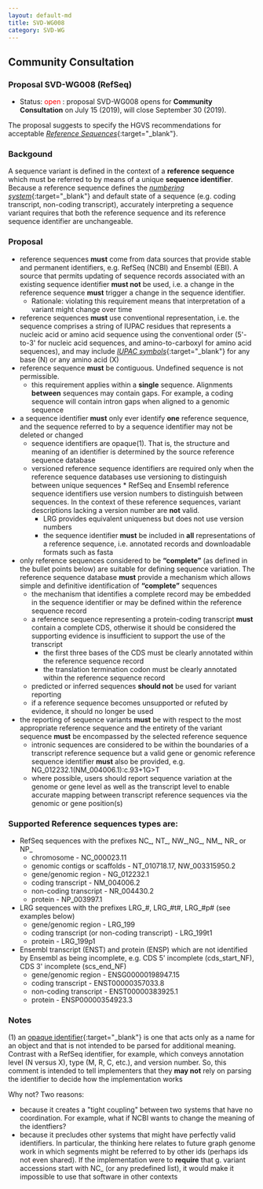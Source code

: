 ```yaml
---
layout: default-md
title: SVD-WG008
category: SVD-WG
---
```


## Community Consultation

### Proposal SVD-WG008 (RefSeq)

*	Status: <font color="red">open</font>
	:	proposal SVD-WG008 opens for **Community Consultation** on July 15 (2019), will close September 30 (2019). 

The proposal suggests to specify the HGVS recommendations for acceptable [_Reference Sequences_](http://varnomen.hgvs.org/bg-material/refseq/){:target="\_blank"}.

### Backgound

A sequence variant is defined in the context of a **reference sequence** which must be referred to by means of a unique **sequence identifier**. Because a reference sequence defines the [_numbering system_](http://varnomen.hgvs.org/bg-material/numbering/){:target="\_blank"} and default state of a sequence (e.g. coding transcript, non-coding transcript), accurately interpreting a sequence variant requires that both the reference sequence and its reference sequence identifier are unchangeable.

### Proposal

*	reference sequences **must** come from data sources that provide stable and permanent identifiers, e.g. RefSeq (NCBI) and Ensembl (EBI). A source that permits updating of sequence records associated with an existing sequence identifier **must not** be used, i.e. a change in the reference sequence **must** trigger a change in the sequence identifier.
	*	Rationale: violating this requirement means that interpretation of a variant might change over time
*	reference sequences **must** use conventional representation, i.e. the sequence comprises a string of IUPAC residues that represents a nucleic acid or amino acid sequence using the conventional order (5'-to-3' for nucleic acid sequences, and amino-to-carboxyl for amino acid sequences), and may include [_IUPAC symbols_](http://http://varnomen.hgvs.org/bg-material/standards/){:target="\_blank"} for any base (N) or any amino acid (X)
*	reference sequence **must** be contiguous. Undefined sequence is not permissible.
	*	this requirement applies within a **single** sequence. Alignments **between** sequences may contain gaps. For example, a coding sequence will contain intron gaps when aligned to a genomic sequence
*	a sequence identifier **must** only ever identify **one** reference sequence, and the sequence referred to by a sequence identifier may not be deleted or changed
	*	sequence identifiers are opaque(1). That is, the structure and meaning of an identifier is determined by the source reference sequence database
	*	versioned reference sequence identifiers are required only when the reference sequence databases use versioning to distinguish between unique sequences
        	*	RefSeq and Ensembl reference sequence identifiers use version numbers to distinguish between sequences. In the context of these reference sequences, variant descriptions lacking a version number are **not** valid. 
		*	LRG provides equivalent uniqueness but does not use version numbers
		*	the sequence identifier **must** be included in **all** representations of a reference sequence, i.e. annotated records and downloadable formats such as fasta
*	only reference sequences considered to be **“complete”** (as defined in the bullet points below) are suitable for defining sequence variation. The reference sequence database **must** provide a mechanism which allows simple and definitive identification of **“complete”** sequences
	*	the mechanism that identifies a complete record may be embedded in the sequence identifier or may be defined within the reference sequence record
	*	a reference sequence representing a protein-coding transcript **must** contain a complete CDS, otherwise it should be considered the supporting evidence is insufficient to support the use of the transcript
		*	the first three bases of the CDS must be clearly annotated within the reference sequence record
		*	the translation termination codon must be clearly annotated within the reference sequence record
	*	predicted or inferred sequences **should not** be used for variant reporting
	*	if a reference sequence becomes unsupported or refuted by evidence, it should no longer be used
*	the reporting of sequence variants **must** be with respect to the most appropriate reference sequence and the entirety of the variant sequence **must** be encompassed by the selected reference sequence
	*	intronic sequences are considered to be within the boundaries of a transcript reference sequence but a valid gene or genomic reference sequence identifier **must** also be provided, e.g. NG_012232.1(NM_004006.1):c.93+1G>T
	*	where possible, users should report sequence variation at the genome or gene level as well as the transcript level to enable accurate mapping between transcript reference sequences via the genomic or gene position(s)

### Supported Reference sequences types are:

*	RefSeq sequences with the prefixes NC\_, NT\_, NW\_,NG\_, NM\_, NR\_ or NP\_
	*	chromosome - NC\_000023.11
	*	genomic contigs or scaffolds - NT\_010718.17, NW\_003315950.2
	*	gene/genomic region - NG\_012232.1
	*	coding transcript - NM\_004006.2
	*	non-coding transcript - NR\_004430.2
	*	protein - NP\_003997.1
*	LRG sequences with the prefixes LRG\_#, LRG\_#t#, LRG\_#p# (see examples below)
	*	gene/genomic region - LRG\_199
	*	coding transcript (or non-coding transcript) - LRG\_199t1
	*	protein - LRG\_199p1
*	Ensembl transcript (ENST) and protein (ENSP) which are not identified by Ensembl as being incomplete, e.g. CDS 5' incomplete (cds_start_NF), CDS 3' incomplete (scs_end_NF)
	*	gene/genomic region - ENSG00000198947.15
	*	coding transcript - ENST00000357033.8
	*	non-coding transcript - ENST00000383925.1
	*	protein - ENSP00000354923.3

### Notes

(1) an [opaque identifier](https://indieweb.org/opaque){:target="_blank"} is one that acts only as a name for an object and that is not intended to be parsed for additional meaning. Contrast with a RefSeq identifier, for example, which conveys annotation level (N versus X), type (M, R, C, etc.), and version number. So, this comment is intended to tell implementers that they **may not** rely on parsing the identifier to decide how the implementation works

Why not? Two reasons:
*	because it creates a "tight coupling" between two systems that have no coordination. For example, what if NCBI wants to change the meaning of the identfiers?
*	because it precludes other systems that might have perfectly valid identifiers. In particular, the thinking here relates to future graph genome work in which segments might be referred to by other ids (perhaps ids not even shared). If the implementation were to **require** that g. variant accessions start with NC\_ (or any predefined list), it would make it impossible to use that software in other contexts
